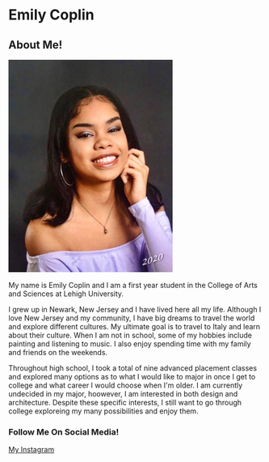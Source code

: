 # Emily Coplin

## About Me!

![](https://github.com/emilycoplin/emilycoplin.github.io/blob/master/mepic.jpg?raw=true)

My name is Emily Coplin and I am a first year student in the College of Arts and Sciences at Lehigh University.

I grew up in Newark, New Jersey and I have lived here all my life. Although I love New Jersey and my community, I have big dreams to travel the world and explore different cultures. My ultimate goal is to travel to Italy and learn about their culture. When I am not in school, some of my hobbies include painting and listening to music. I also enjoy spending time with my family and friends on the weekends.

Throughout high school, I took a total of nine advanced placement classes and explored many options as to what I would like to major in once I get to college and what career I would choose when I'm older. I am currently undecided in my major, hoowever, I am interested in both design and architecture. Despite these specific interests, I still want to go through college exploreing my many possibilities and enjoy them. 

### Follow Me On Social Media! 

[My Instagram](https://www.instagram.com/ylimeeeeeee/)
